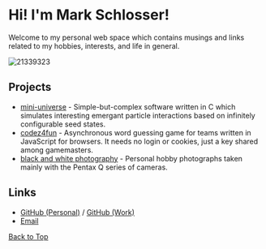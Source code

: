 # Hi! I'm Mark Schlosser!

Welcome to my personal web space which contains musings and links related to my hobbies, interests, and life in general.

![21339323](https://user-images.githubusercontent.com/21339323/235732908-af32ed3b-7df3-4450-8f1a-3d4ae0c444a6.jpeg)

## Projects
- [mini-universe](https://github.com/markschlosser/mini-universe) - Simple-but-complex software written in C which simulates interesting emergant particle interactions based on infinitely configurable seed states.
- [codez4fun](https://markschlosser.github.io/codez4fun/) - Asynchronous word guessing game for teams written in JavaScript for browsers. It needs no login or cookies, just a key shared among gamemasters.
- [black and white photography](/bw) - Personal hobby photographs taken mainly with the Pentax Q series of cameras.

## Links
- [GitHub (Personal)](https://github.com/markschlosser) / [GitHub (Work)](https://github.com/markschlosseratbentley)
- [Email](mailto:roadway_plainer03@icloud.com)

[Back to Top](#)
